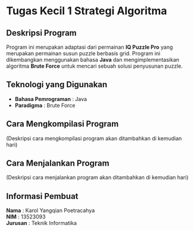 # Tugas Kecil 1 Strategi Algoritma

## Deskripsi Program
Program ini merupakan adaptasi dari permainan **IQ Puzzle Pro** yang merupakan permainan susun puzzle berbasis grid. Program ini dikembangkan menggunakan bahasa **Java** dan mengimplementasikan algoritma **Brute Force** untuk mencari sebuah solusi penyusunan puzzle.

## Teknologi yang Digunakan
- **Bahasa Pemrograman** : Java
- **Paradigma** : Brute Force

## Cara Mengkompilasi Program
(Deskripsi cara mengkompilasi program akan ditambahkan di kemudian hari)

## Cara Menjalankan Program
(Deskripsi cara menjalankan program akan ditambahkan di kemudian hari)

## Informasi Pembuat
**Nama**  : Karol Yangqian Poetracahya  
**NIM**   : 13523093  
**Jurusan** : Teknik Informatika  